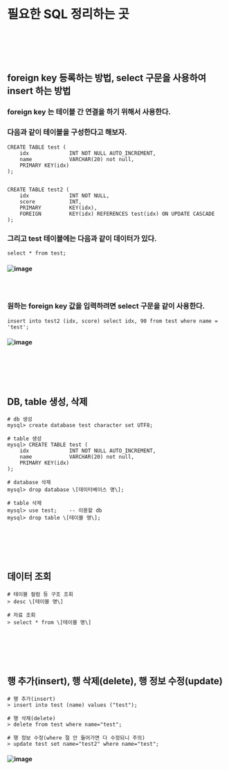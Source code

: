 # 필요한 SQL 정리하는 곳
### <br/><br/><br/>

## foreign key 등록하는 방법, select 구문을 사용하여 insert 하는 방법
### foreign key 는 테이블 간 연결을 하기 위해서 사용한다.
### 다음과 같이 테이블을 구성한다고 해보자.
```
CREATE TABLE test (
    idx             INT NOT NULL AUTO_INCREMENT,
    name            VARCHAR(20) not null,
    PRIMARY KEY(idx)
);


CREATE TABLE test2 (
    idx             INT NOT NULL,
    score           INT,
    PRIMARY         KEY(idx),
    FOREIGN         KEY(idx) REFERENCES test(idx) ON UPDATE CASCADE
);
```
### 그리고 test 테이블에는 다음과 같이 데이터가 있다.
```
select * from test;
```
#### ![image](https://github.com/Shin-jongwhan/mysql_and_sql_test/assets/62974484/408ebb50-a2f3-4764-9e5a-dcb6be08a365)
### <br/>

### 원하는 foreign key 값을 입력하려면 select 구문을 같이 사용한다.
```
insert into test2 (idx, score) select idx, 90 from test where name = 'test';
```
#### ![image](https://github.com/Shin-jongwhan/mysql_and_sql_test/assets/62974484/8562587f-1c73-4ee5-9ca9-1bb6bd2ee1aa)
### <br/><br/><br/>

## DB, table 생성, 삭제
```
# db 생성
mysql> create database test character set UTF8;

# table 생성
mysql> CREATE TABLE test (
    idx             INT NOT NULL AUTO_INCREMENT,
    name            VARCHAR(20) not null,
    PRIMARY KEY(idx)
);

# database 삭제
mysql> drop database \[데이터베이스 명\];

# table 삭제
mysql> use test;    -- 이용할 db
mysql> drop table \[테이블 명\];
```
### <br/><br/><br/>

## 데이터 조회
```
# 테이블 컬럼 등 구조 조회
> desc \[테이블 명\]

# 자료 조회
> select * from \[테이블 명\]
```
### <br/><br/><br/>

## 행 추가(insert), 행 삭제(delete), 행 정보 수정(update)
```
# 행 추가(insert)
> insert into test (name) values ("test");

# 행 삭제(delete)
> delete from test where name="test";

# 행 정보 수정(where 절 안 들어가면 다 수정되니 주의)
> update test set name="test2" where name="test";
```
#### ![image](https://user-images.githubusercontent.com/62974484/210611950-f980b84f-84c2-4539-8973-318f9873a9ef.png)
### <br/><br/><br/>
